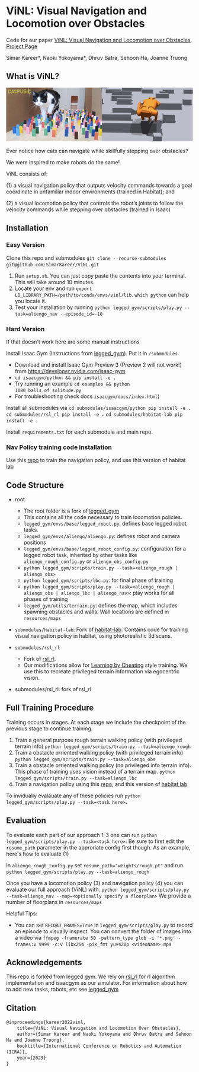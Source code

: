# ViNL: Visual Navigation and Locomotion over Obstacles
Code for our paper [ViNL: Visual Navigation and Locomotion over Obstacles](https://arxiv.org/abs/2210.14791).  [Project Page](http://www.joannetruong.com/projects/vinl.html)

Simar Kareer*, Naoki Yokoyama*, Dhruv Batra, Sehoon Ha, Joanne Truong

## What is ViNL?
![](resources/readme/CatAndMimic.png)

Ever notice how cats can navigate while skillfully stepping over obstacles?

We were inspired to make robots do the same!

ViNL consists of:

(1) a visual navigation policy that outputs velocity commands towards a goal coordinate in unfamiliar indoor environments (trained in Habitat);
and 

(2) a visual locomotion policy that controls the robot’s joints to follow the velocity commands while stepping over obstacles (trained in Isaac)

## Installation
### Easy Version
Clone this repo and submodules
`git clone --recurse-submodules git@github.com:SimarKareer/ViNL.git`

1. Run `setup.sh`.  You can just copy paste the contents into your terminal.  This will take around 10 minutes.
2. Locate your env and run `export LD_LIBRARY_PATH=/path/to/conda/envs/vinl/lib`.  `which python` can help you locate it.
3. Test your installation by running `python legged_gym/scripts/play.py --task=aliengo_nav --episode_id=-10`

### Hard Version
If that doesn't work here are some manual instructions

Install Isaac Gym (Instructions from [legged_gym](https://leggedrobotics.github.io/legged_gym/)).  Put it in `/submodules`
   - Download and install Isaac Gym Preview 3 (Preview 2 will not work!) from https://developer.nvidia.com/isaac-gym
   - `cd isaacgym/python && pip install -e .`
   - Try running an example `cd examples && python 1080_balls_of_solitude.py`
   - For troubleshooting check docs `isaacgym/docs/index.html`)

Install all submodules via 
`cd submodules/isaacgym/python pip install -e .`
`cd submodules/rsl_rl pip install -e .`
`cd submodules/habitat-lab pip install -e .`

Install `requirements.txt` for each submodule and main repo.
<!-- Put a set of models on google drive for evaluation -->

### Nav Policy training code installation
Use this [repo](https://github.com/naokiyokoyama/robot-nav/tree/main) to train the navigation policy, and use this version of habitat [lab](https://github.com/joannetruong/habitat-lab/tree/vinl)


## Code Structure
- root
    - The root folder is a fork of [legged_gym](https://leggedrobotics.github.io/legged_gym/)
    - This contains all the code necessary to train locomotion policies.
    - `legged_gym/envs/base/legged_robot.py`: defines base legged robot tasks.
    - `legged_gym/envs/aliengo/aliengo.py`: defines robot and camera positions
    - `legged_gym/envs/base/legged_robot_config.py`: configuration for a legged robot task, inherited by other tasks like `aliengo_rough_config.py` or `aliengo_obs_config.py`
    - `python legged_gym/scripts/train.py --task=<aliengo_rough | aliengo_obs>`
    - `python legged_gym/scripts/lbc.py`: for final phase of training
    - `python legged_gym/scripts/play.py --task=<aliengo_rough | aliengo_obs | aliengo_lbc | aliengo_nav>`: play works for all phases of training
    - `legged_gym/utils/terrain.py`: defines the map, which includes spawning obstacles and walls.  Wall locations are defined in `resources/maps`
- `submodules/habitat-lab`: Fork of [habitat-lab](https://github.com/facebookresearch/habitat-lab).  Contains code for training visual navigation policy in habitat, using photorealistic 3d scans.
- `submodules/rsl_rl`
    - Fork of [rsl_rl](https://github.com/leggedrobotics/rsl_rl).
    - Our modifications allow for [Learning by Cheating](https://arxiv.org/abs/1912.12294) style training.  We use this to recreate privileged terrain information via egocentric vision.


- submodules/rsl_rl: fork of rsl_rl

## Full Training Procedure
Training occurs in stages.  At each stage we include the checkpoint of the previous stage to continue training.

1. Train a general purpose rough terrain walking policy (with privileged terrain info) `python legged_gym/scripts/train.py --task=aliengo_rough`
2. Train a obstacle orriented walking policy (with privileged terrain info) `python legged_gym/scripts/train.py --task=aliengo_obs`
3. Train a obstacle orriented walking policy (no privileged info terrain info).  This phase of training uses vision instead of a terrain map. `python legged_gym/scripts/train.py --task=aliengo_lbc`
4. Train a navigation policy using this [repo](https://github.com/naokiyokoyama/robot-nav/tree/main), and this version of [habitat lab](https://github.com/joannetruong/habitat-lab/tree/vinl)
<!-- Add link to checkpoint for each stage of training. -->

To invidually evalauate any of these policies run `python legged_gym/scripts/play.py --task=<task here>`.

## Evaluation
To evaluate each part of our approach 1-3 one can run `python legged_gym/scripts/play.py --task=<task here>`.  Be sure to first edit the `resume_path` parameter in the approriate config first though.  As an example, here's how to evaluate (1)

In `aliengo_rough_config.py` set `resume_path="weights/rough.pt"` and run `python legged_gym/scripts/play.py --task=aliengo_rough`

Once you have a locomotion policy (3) and navigation policy (4) you can evaluate our full approach (ViNL) with:
`python legged_gym/scripts/play.py --task=aliengo_nav --map=<optionally specify a floorplan>`
We provide a number of floorplans in `resources/maps`

Helpful Tips:
- You can set `RECORD_FRAMES=True` in `legged_gym/scripts/play.py` to record an episode to visually inspect.  You can convert the folder of images into a video via `ffmpeg -framerate 50 -pattern_type glob -i '*.png' -frames:v 9999 -c:v libx264 -pix_fmt yuv420p <videoName>.mp4`

## Acknowledgements
This repo is forked from legged gym.  We rely on [rsl_rl](https://github.com/leggedrobotics/rsl_rl) for rl algorithm implementation and isaacgym as our simulator.  For information about how to add new tasks, robots, etc see [legged_gym](https://leggedrobotics.github.io/legged_gym/)

## Citation
```
@inproceedings{kareer2022vinl,
    title={ViNL: Visual Navigation and Locomotion Over Obstacles}, 
    author={Simar Kareer and Naoki Yokoyama and Dhruv Batra and Sehoon Ha and Joanne Truong}, 
    booktitle={International Conference on Robotics and Automation (ICRA)},
    year={2023}
}
```

